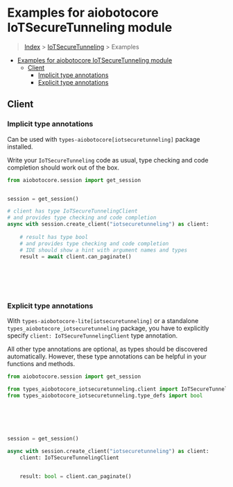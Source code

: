 <a id="examples-for-aiobotocore-iotsecuretunneling-module"></a>

# Examples for aiobotocore IoTSecureTunneling module

> [Index](../README.md) > [IoTSecureTunneling](./README.md) > Examples

- [Examples for aiobotocore IoTSecureTunneling module](#examples-for-aiobotocore-iotsecuretunneling-module)
  - [Client](#client)
    - [Implicit type annotations](#implicit-type-annotations)
    - [Explicit type annotations](#explicit-type-annotations)

<a id="client"></a>

## Client

<a id="implicit-type-annotations"></a>

### Implicit type annotations

Can be used with `types-aiobotocore[iotsecuretunneling]` package installed.

Write your `IoTSecureTunneling` code as usual, type checking and code
completion should work out of the box.

```python
from aiobotocore.session import get_session


session = get_session()

# client has type IoTSecureTunnelingClient
# and provides type checking and code completion
async with session.create_client("iotsecuretunneling") as client:
    
    # result has type bool
    # and provides type checking and code completion
    # IDE should show a hint with argument names and types
    result = await client.can_paginate()
    

    

    
```

<a id="explicit-type-annotations"></a>

### Explicit type annotations

With `types-aiobotocore-lite[iotsecuretunneling]` or a standalone
`types_aiobotocore_iotsecuretunneling` package, you have to explicitly specify
`client: IoTSecureTunnelingClient` type annotation.

All other type annotations are optional, as types should be discovered
automatically. However, these type annotations can be helpful in your functions
and methods.

```python
from aiobotocore.session import get_session

from types_aiobotocore_iotsecuretunneling.client import IoTSecureTunnelingClient
from types_aiobotocore_iotsecuretunneling.type_defs import bool






session = get_session()

async with session.create_client("iotsecuretunneling") as client:
    client: IoTSecureTunnelingClient

    
    result: bool = client.can_paginate()
    

    

    
```
